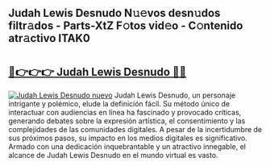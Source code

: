 ## Judah Lewis Desnudo N𝚞𝚎vos desn𝚞dos filtr𝚊dos - Parts-XtZ F𝚘tos vid𝚎o - C𝚘ntenido atr𝚊ctivo ITAK0

# <h2><a href="http://mba1ndl.tromn.icu/?c=Judah+Lewis+Desnudo">🔗👉👉👉 Judah Lewis Desnudo 🔗🔗</a></h2>

[![Judah Lewis Desnudo nuevo](https://i.imgur.com/pEAQMta.gif)](http://mba1ndl.tromn.icu/?c=Judah+Lewis+Desnudo)
Judah Lewis Desnudo, un personaje intrigante y polémico, elude la definición fácil. Su método único de interactuar con audiencias en línea ha fascinado y provocado críticas, generando debates sobre la expresión artística, el consentimiento y las complejidades de las comunidades digitales. A pesar de la incertidumbre de sus próximos pasos, su impacto en los medios digitales es significativo. Armado con una dedicación inquebrantable y un atractivo innegable, el alcance de Judah Lewis Desnudo en el mundo virtual es vasto.
